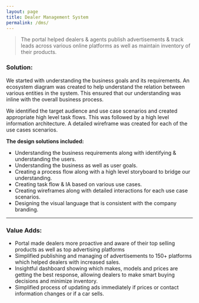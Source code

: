 ```yaml
---
layout: page
title: Dealer Management System
permalink: /dms/
---
```

> The portal helped dealers & agents publish advertisements & track leads across various online platforms as well as maintain inventory of their products.

### Solution:
We started with understanding the business goals and its requirements. An ecosystem diagram was created to help understand the relation between various entities in the system. This ensured that our understanding was inline with the overall business process.

We identified the target audience and use case scenarios and created appropriate high level task flows. This was followed by a high level information architecture. A detailed wireframe was created for each of the use cases scenarios.

**The design solutions included:**

- Understanding the business requirements along with identifying & understanding the users.
- Understanding the business as well as user goals.
- Creating a process flow along with a high level storyboard to bridge our understanding.
- Creating task flow & IA based on various use cases.
- Creating wireframes along with detailed interactions for each use case scenarios.
- Designing the visual language that is consistent with the company branding.

***

### Value Adds:

- Portal made dealers more proactive and aware of their top selling products as well as top advertising platforms
- Simplified publishing and managing of advertisements to 150+ platforms which helped dealers with increased sales.
- Insightful dashboard showing which makes, models and prices are getting the best response, allowing dealers to make smart buying decisions and minimize inventory.
- Simplified process of updating ads immediately if prices or contact information changes or if a car sells.